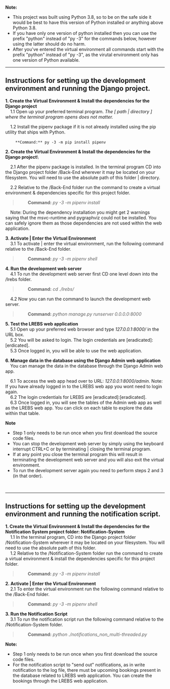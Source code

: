 **Note:**
- This project was built using Python 3.8, so to be on the safe side it would be best to have this version of Python installed or anything above Python 3.8.
- If you have only one version of python installed then you can use the prefix "python" instead of "py -3" for the commands below, however using the latter should do no harm.
- After you've entered the virtual environment all commands start with the prefix "python" instead of "py -3", as the virutal environment only has one version of Python available.

---


## Instructions for setting up the development environment and running the Django project.
**1. Create the Virtual Environment & Install the dependencies for the Django project**\
&nbsp;&nbsp;&nbsp;&nbsp;1.1 Open up your preferred terminal program. *The [ path | directory ] where the terminal program opens does not matter.*

&nbsp;&nbsp;&nbsp;&nbsp;1.2 Install the pipenv package if it is not already installed using the pip utility that ships with Python.

&nbsp;&nbsp;&nbsp;&nbsp;&nbsp;&nbsp;&nbsp;&nbsp;`**Command:** py -3 -m pip install pipenv`

**2. Create the Virtual Environment & Install the dependencies for the Django project**\

&nbsp;&nbsp;&nbsp;&nbsp;2.1 After the pipenv package is installed. In the terminal program CD into the Django project folder /Back-End wherever it may be located on your filesystem. You will need to use the absolute path of this folder | directory.

&nbsp;&nbsp;&nbsp;&nbsp;2.2 Relative to the /Back-End folder run the command to create a virtual environment & dependencies specific for this project folder.

> &nbsp;&nbsp;&nbsp;&nbsp;&nbsp;&nbsp;&nbsp;&nbsp;**Command:** *py -3 -m pipenv install*

&nbsp;&nbsp;&nbsp;&nbsp;Note: During the dependency installation you might get 2 warnings saying that the msvc-runtime and pygraphviz could not be installed. You can safely ignore them as those dependencies are not used within the web application.

**3. Activate | Enter  the Virtual Environment**\
&nbsp;&nbsp;&nbsp;&nbsp;3.1 To activate | enter the virtual environment, run the following command relative to the /Back-End folder.

> &nbsp;&nbsp;&nbsp;&nbsp;&nbsp;&nbsp;&nbsp;&nbsp;**Command:** *py -3 -m pipenv shell*

**4. Run the development web server**\
&nbsp;&nbsp;&nbsp;&nbsp;4.1 To run the development web server first CD one level down into the /lrebs folder.

> &nbsp;&nbsp;&nbsp;&nbsp;&nbsp;&nbsp;&nbsp;&nbsp;**Command:** *cd ./lrebs/*

&nbsp;&nbsp;&nbsp;&nbsp;4.2 Now you can run the command to launch the development web server.

> &nbsp;&nbsp;&nbsp;&nbsp;&nbsp;&nbsp;&nbsp;&nbsp;**Command:** *python manage.py runserver 0.0.0.0:8000*

**5. Test the LREBS web application**\
&nbsp;&nbsp;&nbsp;&nbsp;5.1 Open up your preferred web browser and type *127.0.0.1:8000/* in the URL box.\
&nbsp;&nbsp;&nbsp;&nbsp;5.2 You will be asked to login. The login credentials are \[eradicated\]:\[erdicated].\
&nbsp;&nbsp;&nbsp;&nbsp;5.3 Once logged in, you will be able to use the web application.

**6. Manage data in the database using the Django Admin web application**\
&nbsp;&nbsp;&nbsp;&nbsp;You can manage the data in the database through the Django Admin web app.

&nbsp;&nbsp;&nbsp;&nbsp;6.1 To access the web app head over to URL: *127.0.0.1:8000/admin*. Note: If you have already logged in to the LREBS web app you wont need to login again.\
&nbsp;&nbsp;&nbsp;&nbsp;6.2 The login credentials for LREBS are \[eradicated\]:\[eradicated\].\
&nbsp;&nbsp;&nbsp;&nbsp;6.3 Once logged in, you will see the tables of the Admin web app as well as the LREBS web app. You can click on each table to explore the data within that table.

**Note**
- Step 1 only needs to be run once when you first download the source code files.
- You can stop the development web server by simply using the keyboard interrupt CTRL+C or by terminating | closing the terminal program.
- If at any point you close the terminal program this will result in terminating the development web server and you will also exit the virtual environment.
- To run the development server again you need to perform steps 2 and 3 (in that order).

<br>

---

## Instructions for setting up the development environment and running the notification script.

**1. Create the Virtual Environment & Install the dependencies for the Notification System project folder: Notification-System**\
&nbsp;&nbsp;&nbsp;&nbsp;1.1 In the terminal program, CD into the Django project folder /Notification-System wherever it may be located on your filesystem. You will need to use the absolute path of this folder.\
&nbsp;&nbsp;&nbsp;&nbsp;1.2 Relative to the /Notification-System folder run the command to create a virtual environment & install the dependencies specific for this project folder.

> &nbsp;&nbsp;&nbsp;&nbsp;&nbsp;&nbsp;&nbsp;&nbsp;**Command:** *py -3 -m pipenv install*

**2. Activate | Enter the Virtual Environment**\
&nbsp;&nbsp;&nbsp;&nbsp;2.1 To enter the virtual environment run the following command relative to the /Back-End folder.

> &nbsp;&nbsp;&nbsp;&nbsp;&nbsp;&nbsp;&nbsp;&nbsp;**Command:** *py -3 -m pipenv shell*

**3. Run the Notification Script**\
&nbsp;&nbsp;&nbsp;&nbsp;3.1 To run the notification script run the following command relative to the /Notification-System folder.

> &nbsp;&nbsp;&nbsp;&nbsp;&nbsp;&nbsp;&nbsp;&nbsp;**Command:** *python ./notifications_non_multi-threaded.py*


**Note:**
- Step 1 only needs to be run once when you first download the source code files.
- For the notification script to "send out" notifications, as in write notification to the log file, there must be upcoming bookings present in the database related to LREBS web application. You can create the bookings through the LREBS web application.
